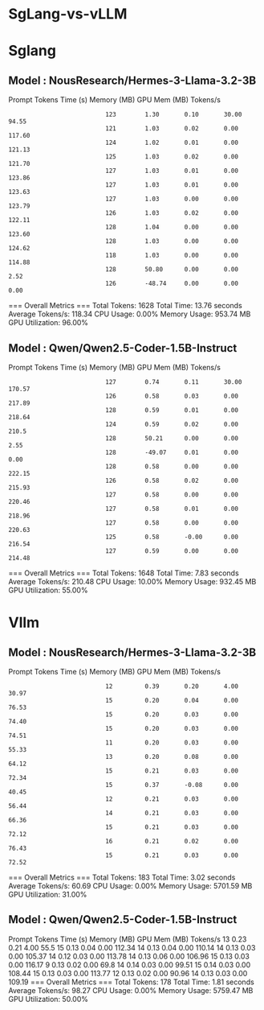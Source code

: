 # SgLang-vs-vLLM

# Sglang

## Model : NousResearch/Hermes-3-Llama-3.2-3B

Prompt                        Tokens     Time (s)   Memory (MB) GPU Mem (MB) Tokens/s 

                               123        1.30       0.10       30.00        94.55  
                               121        1.03       0.02       0.00         117.60 
                               124        1.02       0.01       0.00         121.13
                               125        1.03       0.02       0.00         121.70
                               127        1.03       0.01       0.00         123.86 
                               127        1.03       0.01       0.00         123.63 
                               127        1.03       0.00       0.00         123.79
                               126        1.03       0.02       0.00         122.11
                               128        1.04       0.00       0.00         123.60
                               128        1.03       0.00       0.00         124.62
                               118        1.03       0.00       0.00         114.88
                               128        50.80      0.00       0.00         2.52
                               126        -48.74     0.00       0.00         0.00
=== Overall Metrics ===
Total Tokens: 1628
Total Time: 13.76 seconds
Average Tokens/s: 118.34
CPU Usage: 0.00%
Memory Usage: 953.74 MB
GPU Utilization: 96.00%

## Model : Qwen/Qwen2.5-Coder-1.5B-Instruct

Prompt                        Tokens     Time (s)   Memory (MB) GPU Mem (MB) Tokens/s 

                               127        0.74       0.11       30.00        170.57
                               126        0.58       0.03       0.00         217.89
                               128        0.59       0.01       0.00         218.64
                               124        0.59       0.02       0.00         210.5
                               128        50.21      0.00       0.00         2.55
                               128        -49.07     0.01       0.00         0.00
                               128        0.58       0.00       0.00         222.15
                               126        0.58       0.02       0.00         215.93
                               127        0.58       0.00       0.00         220.46
                               127        0.58       0.01       0.00         218.96
                               127        0.58       0.00       0.00         220.63
                               125        0.58       -0.00      0.00         216.54
                               127        0.59       0.00       0.00         214.48
=== Overall Metrics ===
Total Tokens: 1648
Total Time: 7.83 seconds
Average Tokens/s: 210.48
CPU Usage: 10.00%
Memory Usage: 932.45 MB
GPU Utilization: 55.00%

# Vllm

## Model : NousResearch/Hermes-3-Llama-3.2-3B

Prompt                        Tokens     Time (s)   Memory (MB) GPU Mem (MB) Tokens/s 

                               12         0.39       0.20       4.00         30.97
                               15         0.20       0.04       0.00         76.53
                               15         0.20       0.03       0.00         74.40
                               15         0.20       0.03       0.00         74.51
                               11         0.20       0.03       0.00         55.33
                               13         0.20       0.08       0.00         64.12
                               15         0.21       0.03       0.00         72.34
                               15         0.37       -0.08      0.00         40.45
                               12         0.21       0.03       0.00         56.44
                               14         0.21       0.03       0.00         66.36
                               15         0.21       0.03       0.00         72.12
                               16         0.21       0.02       0.00         76.43
                               15         0.21       0.03       0.00         72.52
=== Overall Metrics ===
Total Tokens: 183
Total Time: 3.02 seconds
Average Tokens/s: 60.69
CPU Usage: 0.00%
Memory Usage: 5701.59 MB
GPU Utilization: 31.00%


## Model : Qwen/Qwen2.5-Coder-1.5B-Instruct

Prompt                        Tokens     Time (s)   Memory (MB) GPU Mem (MB) Tokens/s 
                               13         0.23       0.21       4.00         55.5
                               15         0.13       0.04       0.00         112.34
                               14         0.13       0.04       0.00         110.14
                               14         0.13       0.03       0.00         105.37
                               14         0.12       0.03       0.00         113.78
                               14         0.13       0.06       0.00         106.96
                               15         0.13       0.03       0.00         116.17
                               9          0.13       0.02       0.00         69.8
                               14         0.14       0.03       0.00         99.51
                               15         0.14       0.03       0.00         108.44
                               15         0.13       0.03       0.00         113.77
                               12         0.13       0.02       0.00         90.96
                               14         0.13       0.03       0.00         109.19
=== Overall Metrics ===
Total Tokens: 178
Total Time: 1.81 seconds
Average Tokens/s: 98.27
CPU Usage: 0.00%
Memory Usage: 5759.47 MB
GPU Utilization: 50.00%
